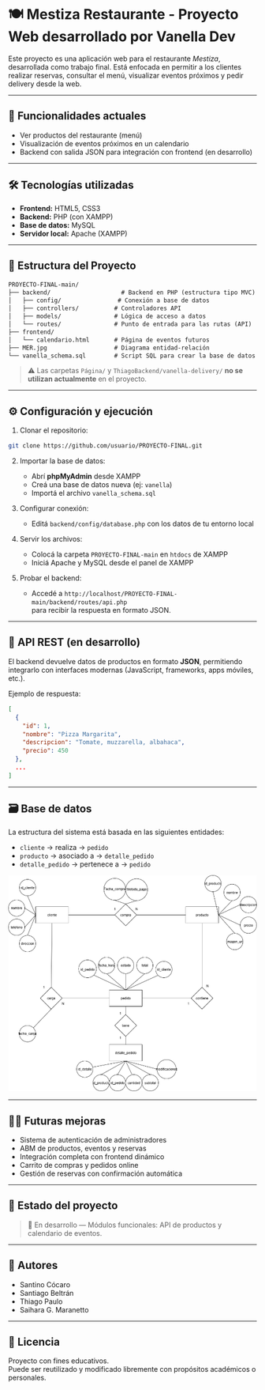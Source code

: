 # 🍽️ Mestiza Restaurante - Proyecto Web desarrollado por Vanella Dev

Este proyecto es una aplicación web para el restaurante *Mestiza*, desarrollada como trabajo final. Está enfocada en permitir a los clientes realizar reservas, consultar el menú, visualizar eventos próximos y pedir delivery desde la web.

---

## 🚀 Funcionalidades actuales

- Ver productos del restaurante (menú)
- Visualización de eventos próximos en un calendario
- Backend con salida JSON para integración con frontend (en desarrollo)

---

## 🛠️ Tecnologías utilizadas

- **Frontend:** HTML5, CSS3
- **Backend:** PHP (con XAMPP)
- **Base de datos:** MySQL
- **Servidor local:** Apache (XAMPP)

---

## 🧱 Estructura del Proyecto

```
PROYECTO-FINAL-main/
├── backend/                    # Backend en PHP (estructura tipo MVC)
│   ├── config/                # Conexión a base de datos
│   ├── controllers/          # Controladores API
│   ├── models/               # Lógica de acceso a datos
│   └── routes/               # Punto de entrada para las rutas (API)
├── frontend/
│   └── calendario.html       # Página de eventos futuros
├── MER.jpg                   # Diagrama entidad-relación
└── vanella_schema.sql        # Script SQL para crear la base de datos
```

> ⚠️ Las carpetas `Página/` y `ThiagoBackend/vanella-delivery/` **no se utilizan actualmente** en el proyecto.

---

## ⚙️ Configuración y ejecución

1. Clonar el repositorio:
```bash
git clone https://github.com/usuario/PROYECTO-FINAL.git
```

2. Importar la base de datos:
   - Abrí **phpMyAdmin** desde XAMPP
   - Creá una base de datos nueva (ej: `vanella`)
   - Importá el archivo `vanella_schema.sql`

3. Configurar conexión:
   - Editá `backend/config/database.php` con los datos de tu entorno local

4. Servir los archivos:
   - Colocá la carpeta `PROYECTO-FINAL-main` en `htdocs` de XAMPP
   - Iniciá Apache y MySQL desde el panel de XAMPP

5. Probar el backend:
   - Accedé a `http://localhost/PROYECTO-FINAL-main/backend/routes/api.php`  
     para recibir la respuesta en formato JSON.

---

## 🔁 API REST (en desarrollo)

El backend devuelve datos de productos en formato **JSON**, permitiendo integrarlo con interfaces modernas (JavaScript, frameworks, apps móviles, etc.).

Ejemplo de respuesta:
```json
[
  {
    "id": 1,
    "nombre": "Pizza Margarita",
    "descripcion": "Tomate, muzzarella, albahaca",
    "precio": 450
  },
  ...
]
```

---

## 🗃️ Base de datos

La estructura del sistema está basada en las siguientes entidades:

- `cliente` → realiza → `pedido`
- `producto` → asociado a → `detalle_pedido`
- `detalle_pedido` → pertenece a → `pedido`

![Mer_Proyecto.drawio](Mer_Proyecto.drawio.png)

---

## 🧑‍💼 Futuras mejoras

- Sistema de autenticación de administradores
- ABM de productos, eventos y reservas
- Integración completa con frontend dinámico
- Carrito de compras y pedidos online
- Gestión de reservas con confirmación automática

---

## 📌 Estado del proyecto

> 🔧 En desarrollo — Módulos funcionales: API de productos y calendario de eventos.

---

## 👥 Autores

- Santino Cócaro
- Santiago Beltrán
- Thiago Paulo
- Saihara G. Maranetto

---

## 📜 Licencia

Proyecto con fines educativos.  
Puede ser reutilizado y modificado libremente con propósitos académicos o personales.

